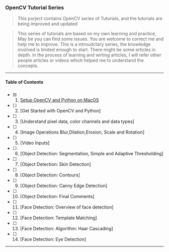 ### OpenCV Tutorial Series
 
> This porject contains OpenCV series of Tutorials, and the tutorials are being improved and updated
 
> This series of tutorials are based on my own learning and practice, May be you can find some issues. You are welcome to correct me and help me to improve. 
> This is a introudctary series, the knowledge involved is limited enough to start. There might be some articles in depth. 
> In the process of learning and wirting articles, I will refer other people articles or videos which helped me to understand the concepts.

---
#### Table of Contents
#####
- [x] 1. [Setup OpenCV and Python on MacOS](https://dastaniqbal.github.io/blog/2021-05-15-opencv-series-installing-python-and-opencv-on-mac/)
- [ ] 2. [Get Started with OpenCV and Python]
- [ ] 3. [Understand pixel data, color channels and data types]
- [ ] 4. [Image Operations Blur,Dilation,Erosion, Scale and Rotation]
- [ ] 5. [Video Inputs]
- [ ] 6. [Object Detection: Segmentation, Simple and Adaptive Thresholding]
- [ ] 7. [Object Detection: Skin Detection]
- [ ] 8. [Object Detection: Contours]
- [ ] 9. [Object Detection: Canny Edge Detection]
- [ ] 10. [Object Detection: Final Comments]
- [ ] 11. [Face Detection: Overview of face detection]
- [ ] 12. [Face Detection: Template Matching]
- [ ] 13. [Face Detection: Algorithm: Haar Cascading]
- [ ] 14. [Face Detection: Eye Detection]
---
